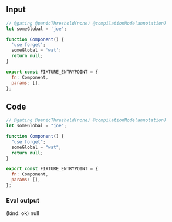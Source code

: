
## Input

```javascript
// @gating @panicThreshold(none) @compilationMode(annotation)
let someGlobal = 'joe';

function Component() {
  'use forget';
  someGlobal = 'wat';
  return null;
}

export const FIXTURE_ENTRYPOINT = {
  fn: Component,
  params: [],
};

```

## Code

```javascript
// @gating @panicThreshold(none) @compilationMode(annotation)
let someGlobal = "joe";

function Component() {
  "use forget";
  someGlobal = "wat";
  return null;
}

export const FIXTURE_ENTRYPOINT = {
  fn: Component,
  params: [],
};

```
      
### Eval output
(kind: ok) null
